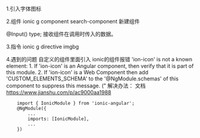 1.引入字体图标
<link href="./assets/apollo/style.css" rel="stylesheet">

2.组件
ionic g component search-component 新建组件
<search type = 1></search>
@Input() type; 接收组件在调用时传入的数据。

3.指令
ionic g directive imgbg



4.遇到的问题
 自定义的组件里面引入 ionic的组件报错
 'ion-icon' is not a known element:
    1. If 'ion-icon' is an Angular component, then verify that it is part of this module.
    2. If 'ion-icon' is a Web Component then add 'CUSTOM_ELEMENTS_SCHEMA' to the '@NgModule.schemas' of this component to suppress this message. ("<ion-buttons left>
    解决办法： 文档  https://www.jianshu.com/p/ac9000aa1988

        import { IonicModule } from 'ionic-angular';
        @NgModule({
            ...
            imports: [IonicModule],
            ...
        })

